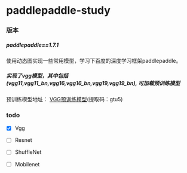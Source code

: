 # paddlepaddle-study

### 版本
##### paddlepaddle==1.7.1

使用动态图实现一些常用模型，学习下百度的深度学习框架paddlepaddle。


##### 实现了vgg模型，其中包括(vgg11,vgg11_bn,vgg16,vgg16_bn,vgg19,vgg19_bn), 可加载预训练模型

预训练模型地址： [VGG预训练模型](https://pan.baidu.com/s/1barkgeclsXntIIf-XivNkA)(提取码：gtu5)





### todo

- [x] Vgg
- [ ] Resnet
- [ ] ShuffleNet
- [ ] Mobilenet


